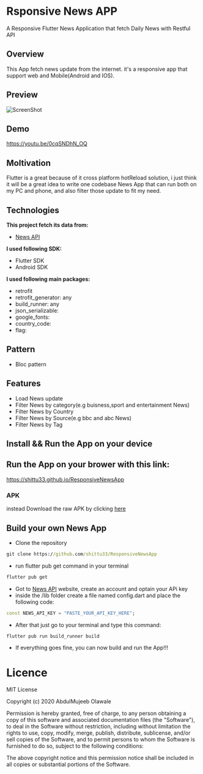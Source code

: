 # Rsponsive News APP
A Responsive Flutter News Application that fetch Daily News with Restful API


## Overview
This App fetch news update from the internet. it's a responsive app that support web and Mobile(Android and IOS).

## Preview

![ScreenShot](https://github.com/shittu33/ResponsiveNewsApp/blob/master/screen.PNG?raw=true)

## Demo

https://youtu.be/0cqSNDhN_OQ

## Moltivation
Flutter is a great because of it cross platform hotReload solution, i just think it will be a great idea to write one codebase News App that can run both on my PC and phone, and also filter those update to fit my need.


## Technologies
**This project fetch its data from:**
* [News API](https://newsapi.org)

**I used following SDK:**
* Flutter SDK
* Android SDK

**I used following main packages:**
* retrofit
* retrofit_generator: any
* build_runner: any
* json_serializable:
*  google_fonts:
*  country_code:
*  flag:

## Pattern
* Bloc pattern


## Features
* Load News update
* Filter News by category(e.g buisness,sport and entertainment News)
* Filter News by Country
* Filter News by Source(e.g bbc and abc News)
* Filter News by Tag


## Install && Run the App on your device

## Run the App on your brower with this link:
https://shittu33.github.io/ResponsiveNewsApp 

### APK
instead Download the raw APK by clicking
[here](https://github.com/shittu33/ResponsiveNewsApp/blob/master/news.apk)



## Build your own News App

* Clone the repository
```cmd
git clone https://github.com/shittu33/ResponsiveNewsApp
```
* run flutter pub get command in your terminal
```cmd
flutter pub get
```
* Got to [News API](https://newsapi.org) website, create an account and optain your APi key
* inside the /lib folder create a file named config.dart and place the following code:
``` Dart
const NEWS_API_KEY = "PASTE_YOUR_API_KEY_HERE";
```
* After that just go to your terminal and type this command: 
```cmd
flutter pub run build_runner build
```
* If everything goes fine, you can now build and run the App!!!

# Licence

  
MIT License

Copyright (c) 2020 AbdulMujeeb Olawale

Permission is hereby granted, free of charge, to any person obtaining a copy
of this software and associated documentation files (the "Software"), to deal
in the Software without restriction, including without limitation the rights
to use, copy, modify, merge, publish, distribute, sublicense, and/or sell
copies of the Software, and to permit persons to whom the Software is
furnished to do so, subject to the following conditions:

The above copyright notice and this permission notice shall be included in all
copies or substantial portions of the Software.
